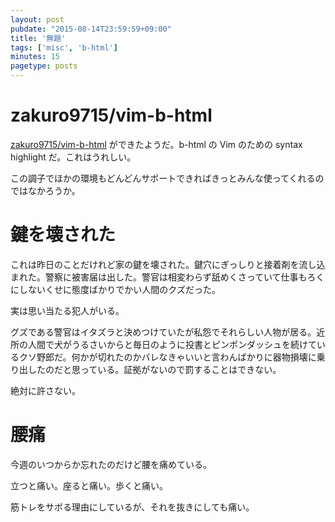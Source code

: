 ```yaml
---
layout: post
pubdate: "2015-08-14T23:59:59+09:00"
title: '無題'
tags: ['misc', 'b-html']
minutes: 15
pagetype: posts
---
```

# zakuro9715/vim-b-html

[zakuro9715/vim-b-html][] ができたようだ。b-html の Vim のための syntax highlight だ。これはうれしい。

この調子でほかの環境もどんどんサポートできればきっとみんな使ってくれるのではなかろうか。

# 鍵を壊された

これは昨日のことだけれど家の鍵を壊された。鍵穴にぎっしりと接着剤を流し込まれた。警察に被害届は出した。警官は相変わらず舐めくさっていて仕事もろくにしないくせに態度ばかりでかい人間のクズだった。

実は思い当たる犯人がいる。

グズである警官はイタズラと決めつけていたが私怨でそれらしい人物が居る。近所の人間で犬がうるさいからと毎日のように投書とピンポンダッシュを続けているクソ野郎だ。何かが切れたのかバレなきゃいいと言わんばかりに器物損壊に乗り出したのだと思っている。証拠がないので罰することはできない。

絶対に許さない。

# 腰痛

今週のいつからか忘れたのだけど腰を痛めている。

立つと痛い。座ると痛い。歩くと痛い。

筋トレをサボる理由にしているが、それを抜きにしても痛い。

[zakuro9715/vim-b-html]: https://github.com/zakuro9715/vim-b-html
